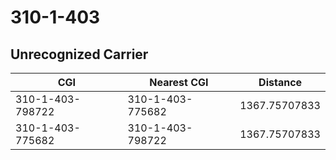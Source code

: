 # 310-1-403
## Unrecognized Carrier


| CGI | Nearest CGI | Distance |
|-----|-------------|----------|
| 310-1-403-798722 | 310-1-403-775682 | 1367.75707833 |
| 310-1-403-775682 | 310-1-403-798722 | 1367.75707833 |
